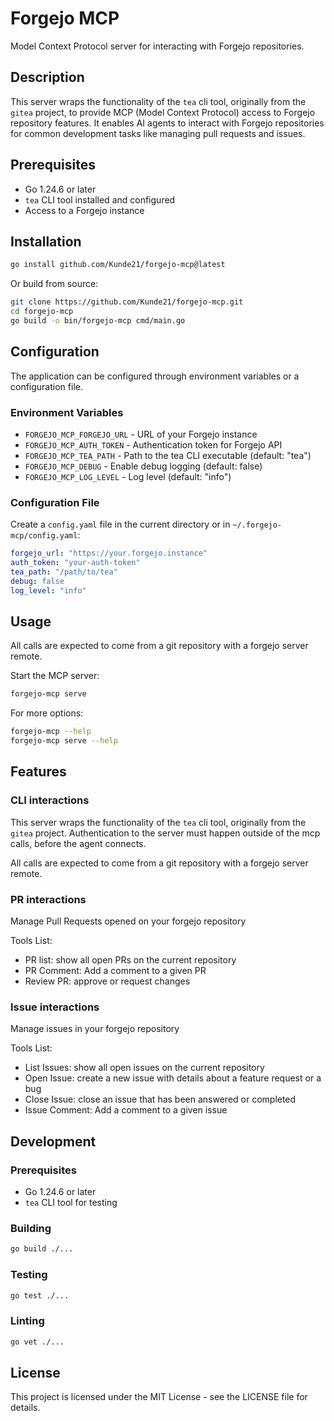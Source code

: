 # Forgejo MCP

Model Context Protocol server for interacting with Forgejo repositories.

## Description

This server wraps the functionality of the `tea` cli tool, originally from the `gitea` project, to provide MCP (Model Context Protocol) access to Forgejo repository features. It enables AI agents to interact with Forgejo repositories for common development tasks like managing pull requests and issues.

## Prerequisites

- Go 1.24.6 or later
- `tea` CLI tool installed and configured
- Access to a Forgejo instance

## Installation

```bash
go install github.com/Kunde21/forgejo-mcp@latest
```

Or build from source:

```bash
git clone https://github.com/Kunde21/forgejo-mcp.git
cd forgejo-mcp
go build -o bin/forgejo-mcp cmd/main.go
```

## Configuration

The application can be configured through environment variables or a configuration file.

### Environment Variables

- `FORGEJO_MCP_FORGEJO_URL` - URL of your Forgejo instance
- `FORGEJO_MCP_AUTH_TOKEN` - Authentication token for Forgejo API
- `FORGEJO_MCP_TEA_PATH` - Path to the tea CLI executable (default: "tea")
- `FORGEJO_MCP_DEBUG` - Enable debug logging (default: false)
- `FORGEJO_MCP_LOG_LEVEL` - Log level (default: "info")

### Configuration File

Create a `config.yaml` file in the current directory or in `~/.forgejo-mcp/config.yaml`:

```yaml
forgejo_url: "https://your.forgejo.instance"
auth_token: "your-auth-token"
tea_path: "/path/to/tea"
debug: false
log_level: "info"
```

## Usage

All calls are expected to come from a git repository with a forgejo server remote.

Start the MCP server:

```bash
forgejo-mcp serve
```

For more options:

```bash
forgejo-mcp --help
forgejo-mcp serve --help
```

## Features

### CLI interactions

This server wraps the functionality of the `tea` cli tool, originally from the `gitea` project.
Authentication to the server must happen outside of the mcp calls, before the agent connects.

All calls are expected to come from a git repository with a forgejo server remote.

### PR interactions

Manage Pull Requests opened on your forgejo repository

Tools List:
- PR list: show all open PRs on the current repository
- PR Comment: Add a comment to a given PR
- Review PR: approve or request changes

### Issue interactions

Manage issues in your forgejo repository

Tools List:
- List Issues: show all open issues on the current repository
- Open Issue: create a new issue with details about a feature request or a bug
- Close Issue: close an issue that has been answered or completed
- Issue Comment: Add a comment to a given issue

## Development

### Prerequisites

- Go 1.24.6 or later
- `tea` CLI tool for testing

### Building

```bash
go build ./...
```

### Testing

```bash
go test ./...
```

### Linting

```bash
go vet ./...
```

## License

This project is licensed under the MIT License - see the LICENSE file for details.
